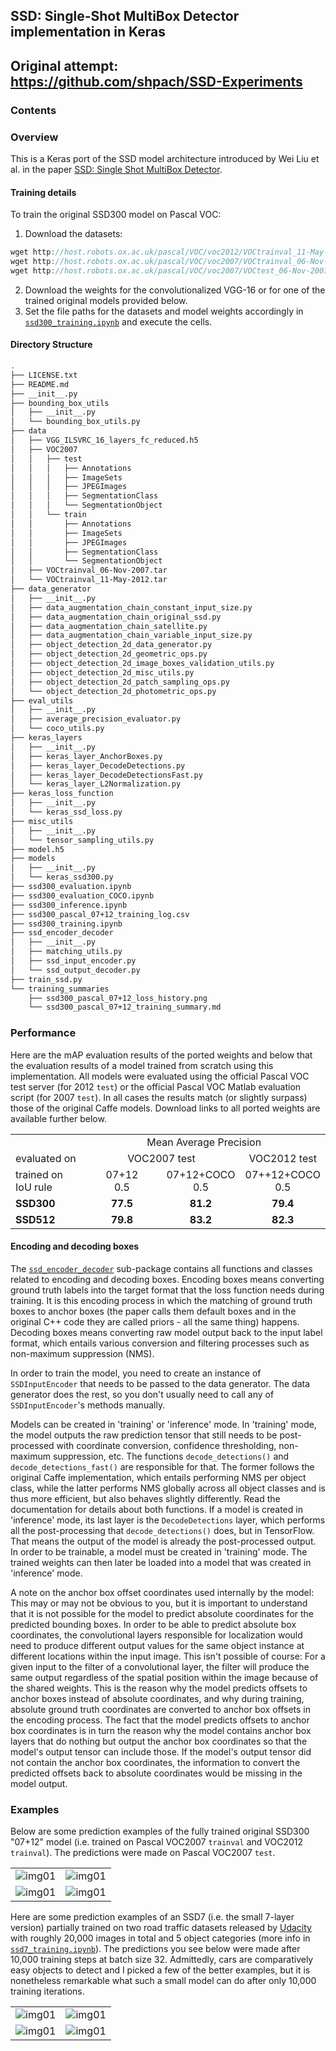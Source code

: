 ## SSD: Single-Shot MultiBox Detector implementation in Keras
Original attempt: https://github.com/shpach/SSD-Experiments
---
### Contents

### Overview

This is a Keras port of the SSD model architecture introduced by Wei Liu et al. in the paper [SSD: Single Shot MultiBox Detector](https://arxiv.org/abs/1512.02325).

#### Training details

To train the original SSD300 model on Pascal VOC:

1. Download the datasets:
  ```c
  wget http://host.robots.ox.ac.uk/pascal/VOC/voc2012/VOCtrainval_11-May-2012.tar
  wget http://host.robots.ox.ac.uk/pascal/VOC/voc2007/VOCtrainval_06-Nov-2007.tar
  wget http://host.robots.ox.ac.uk/pascal/VOC/voc2007/VOCtest_06-Nov-2007.tar
  ```
2. Download the weights for the convolutionalized VGG-16 or for one of the trained original models provided below.
3. Set the file paths for the datasets and model weights accordingly in [`ssd300_training.ipynb`](ssd300_training.ipynb) and execute the cells.

#### Directory Structure

```bash
.
├── LICENSE.txt
├── README.md
├── __init__.py
├── bounding_box_utils
│   ├── __init__.py
│   └── bounding_box_utils.py
├── data
│   ├── VGG_ILSVRC_16_layers_fc_reduced.h5
│   ├── VOC2007
│   │   ├── test
│   │   │   ├── Annotations
│   │   │   ├── ImageSets
│   │   │   ├── JPEGImages
│   │   │   ├── SegmentationClass
│   │   │   └── SegmentationObject
│   │   └── train
│   │       ├── Annotations
│   │       ├── ImageSets
│   │       ├── JPEGImages
│   │       ├── SegmentationClass
│   │       └── SegmentationObject
│   ├── VOCtrainval_06-Nov-2007.tar
│   └── VOCtrainval_11-May-2012.tar
├── data_generator
│   ├── __init__.py
│   ├── data_augmentation_chain_constant_input_size.py
│   ├── data_augmentation_chain_original_ssd.py
│   ├── data_augmentation_chain_satellite.py
│   ├── data_augmentation_chain_variable_input_size.py
│   ├── object_detection_2d_data_generator.py
│   ├── object_detection_2d_geometric_ops.py
│   ├── object_detection_2d_image_boxes_validation_utils.py
│   ├── object_detection_2d_misc_utils.py
│   ├── object_detection_2d_patch_sampling_ops.py
│   └── object_detection_2d_photometric_ops.py
├── eval_utils
│   ├── __init__.py
│   ├── average_precision_evaluator.py
│   └── coco_utils.py
├── keras_layers
│   ├── __init__.py
│   ├── keras_layer_AnchorBoxes.py
│   ├── keras_layer_DecodeDetections.py
│   ├── keras_layer_DecodeDetectionsFast.py
│   └── keras_layer_L2Normalization.py
├── keras_loss_function
│   ├── __init__.py
│   └── keras_ssd_loss.py
├── misc_utils
│   ├── __init__.py
│   └── tensor_sampling_utils.py
├── model.h5
├── models
│   ├── __init__.py
│   └── keras_ssd300.py
├── ssd300_evaluation.ipynb
├── ssd300_evaluation_COCO.ipynb
├── ssd300_inference.ipynb
├── ssd300_pascal_07+12_training_log.csv
├── ssd300_training.ipynb
├── ssd_encoder_decoder
│   ├── __init__.py
│   ├── matching_utils.py
│   ├── ssd_input_encoder.py
│   └── ssd_output_decoder.py
├── train_ssd.py
└── training_summaries
    ├── ssd300_pascal_07+12_loss_history.png
    └── ssd300_pascal_07+12_training_summary.md
```

### Performance

Here are the mAP evaluation results of the ported weights and below that the evaluation results of a model trained from scratch using this implementation. All models were evaluated using the official Pascal VOC test server (for 2012 `test`) or the official Pascal VOC Matlab evaluation script (for 2007 `test`). In all cases the results match (or slightly surpass) those of the original Caffe models. Download links to all ported weights are available further below.

<table width="70%">
  <tr>
    <td></td>
    <td colspan=3 align=center>Mean Average Precision</td>
  </tr>
  <tr>
    <td>evaluated on</td>
    <td colspan=2 align=center>VOC2007 test</td>
    <td align=center>VOC2012 test</td>
  </tr>
  <tr>
    <td>trained on<br>IoU rule</td>
    <td align=center width="25%">07+12<br>0.5</td>
    <td align=center width="25%">07+12+COCO<br>0.5</td>
    <td align=center width="25%">07++12+COCO<br>0.5</td>
  </tr>
  <tr>
    <td><b>SSD300</td>
    <td align=center><b>77.5</td>
    <td align=center><b>81.2</td>
    <td align=center><b>79.4</td>
  </tr>
  <tr>
    <td><b>SSD512</td>
    <td align=center><b>79.8</td>
    <td align=center><b>83.2</td>
    <td align=center><b>82.3</td>
  </tr>
</table>



#### Encoding and decoding boxes

The [`ssd_encoder_decoder`](ssd_encoder_decoder) sub-package contains all functions and classes related to encoding and decoding boxes. Encoding boxes means converting ground truth labels into the target format that the loss function needs during training. It is this encoding process in which the matching of ground truth boxes to anchor boxes (the paper calls them default boxes and in the original C++ code they are called priors - all the same thing) happens. Decoding boxes means converting raw model output back to the input label format, which entails various conversion and filtering processes such as non-maximum suppression (NMS).

In order to train the model, you need to create an instance of `SSDInputEncoder` that needs to be passed to the data generator. The data generator does the rest, so you don't usually need to call any of `SSDInputEncoder`'s methods manually.

Models can be created in 'training' or 'inference' mode. In 'training' mode, the model outputs the raw prediction tensor that still needs to be post-processed with coordinate conversion, confidence thresholding, non-maximum suppression, etc. The functions `decode_detections()` and `decode_detections_fast()` are responsible for that. The former follows the original Caffe implementation, which entails performing NMS per object class, while the latter performs NMS globally across all object classes and is thus more efficient, but also behaves slightly differently. Read the documentation for details about both functions. If a model is created in 'inference' mode, its last layer is the `DecodeDetections` layer, which performs all the post-processing that `decode_detections()` does, but in TensorFlow. That means the output of the model is already the post-processed output. In order to be trainable, a model must be created in 'training' mode. The trained weights can then later be loaded into a model that was created in 'inference' mode.

A note on the anchor box offset coordinates used internally by the model: This may or may not be obvious to you, but it is important to understand that it is not possible for the model to predict absolute coordinates for the predicted bounding boxes. In order to be able to predict absolute box coordinates, the convolutional layers responsible for localization would need to produce different output values for the same object instance at different locations within the input image. This isn't possible of course: For a given input to the filter of a convolutional layer, the filter will produce the same output regardless of the spatial position within the image because of the shared weights. This is the reason why the model predicts offsets to anchor boxes instead of absolute coordinates, and why during training, absolute ground truth coordinates are converted to anchor box offsets in the encoding process. The fact that the model predicts offsets to anchor box coordinates is in turn the reason why the model contains anchor box layers that do nothing but output the anchor box coordinates so that the model's output tensor can include those. If the model's output tensor did not contain the anchor box coordinates, the information to convert the predicted offsets back to absolute coordinates would be missing in the model output.

### Examples

Below are some prediction examples of the fully trained original SSD300 "07+12" model (i.e. trained on Pascal VOC2007 `trainval` and VOC2012 `trainval`). The predictions were made on Pascal VOC2007 `test`.

| | |
|---|---|
| ![img01](./examples/trained_ssd300_pascalVOC2007_test_pred_05_no_gt.png) | ![img01](./examples/trained_ssd300_pascalVOC2007_test_pred_04_no_gt.png) |
| ![img01](./examples/trained_ssd300_pascalVOC2007_test_pred_01_no_gt.png) | ![img01](./examples/trained_ssd300_pascalVOC2007_test_pred_02_no_gt.png) |

Here are some prediction examples of an SSD7 (i.e. the small 7-layer version) partially trained on two road traffic datasets released by [Udacity](https://github.com/udacity/self-driving-car/tree/master/annotations) with roughly 20,000 images in total and 5 object categories (more info in [`ssd7_training.ipynb`](ssd7_training.ipynb)). The predictions you see below were made after 10,000 training steps at batch size 32. Admittedly, cars are comparatively easy objects to detect and I picked a few of the better examples, but it is nonetheless remarkable what such a small model can do after only 10,000 training iterations.

| | |
|---|---|
| ![img01](./examples/ssd7_udacity_traffic_pred_01.png) | ![img01](./examples/ssd7_udacity_traffic_pred_02.png) |
| ![img01](./examples/ssd7_udacity_traffic_pred_03.png) | ![img01](./examples/ssd7_udacity_traffic_pred_04.png) |
